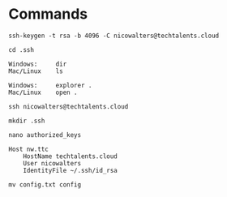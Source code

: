 Commands
========

```
ssh-keygen -t rsa -b 4096 -C nicowalters@techtalents.cloud
```
```
cd .ssh
```
```
Windows:     dir
Mac/Linux    ls
```
```
Windows:     explorer .
Mac/Linux    open .
```
```
ssh nicowalters@techtalents.cloud
```
```
mkdir .ssh
```
```
nano authorized_keys
```
```
Host nw.ttc
    HostName techtalents.cloud
    User nicowalters
    IdentityFile ~/.ssh/id_rsa
```
```
mv config.txt config
```
